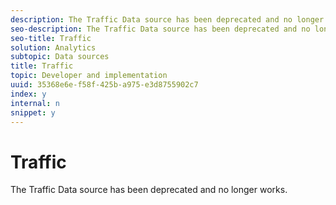 ```yaml
---
description: The Traffic Data source has been deprecated and no longer works.
seo-description: The Traffic Data source has been deprecated and no longer works.
seo-title: Traffic
solution: Analytics
subtopic: Data sources
title: Traffic
topic: Developer and implementation
uuid: 35368e6e-f58f-425b-a975-e3d8755902c7
index: y
internal: n
snippet: y
---
```


# Traffic

The Traffic Data source has been deprecated and no longer works.

<!-- 

<p>For example, hits on a Web page or most visited page data. Traffic data sources do not support conversion data, and cannot do data correlation. </p>

 -->

<a id="section_03DDBE1BB65942B5A3169912BBBB0E1C"></a>

<!-- 

<note>
  Use caution when using any event other than a custom event. Before using non-custom events in a Data Sources file, Adobe strongly recommends discussing your Data Sources strategy with your Account Manager. 
</note>

 -->

<!-- 

<p>Data Sources supports the following traffic data dimensions and metrics as column headings in a Data Sources file: </p>

 -->

<!-- 

<p class="head"> <b>Traffic Dimensions</b> </p>

 -->

<!-- 

<p>You can import metrics either at the site level or at the individual dimension level (for example, Page). The dimension that you select determines the metrics that you can import. </p>

 -->

<!-- 

<table id="table_88C9F65EDBDF4335AF39C07BA0C277D5"> 
 <tgroup cols="2"> 
  <colspec colnum="1" colname="col1" colwidth="1.00*" /> 
  <colspec colnum="2" colname="col2" colwidth="2.02*" /> 
  <thead> 
   <tr> 
    <th colname="col1" class="entry"> <p>Column Name </p> </th> 
    <th colname="col2" class="entry"> <p>Traffic Dimensions </p> </th> 
   </tr> 
  </thead> 
  <tbody> 
   <tr> 
    <td colname="col1"> <p>Channel </p> </td> 
    <td colname="col2"> <p>Channel name. </p> </td> 
   </tr> 
   <tr> 
    <td colname="col1"> <p>Page </p> </td> 
    <td colname="col2"> <p>Page name. </p> </td> 
   </tr> 
   <tr> 
    <td colname="col1"> <p>Property<i>n</i> </p> </td> 
    <td colname="col2"> <p>Property<i>n</i> name. Valid values for <i>n</i> are whole number 1 - 75. </p> </td> 
   </tr> 
   <tr> 
    <td colname="col1"> <p>Server </p> </td> 
    <td colname="col2"> <p>Server name. </p> </td> 
   </tr> 
   <tr> 
    <td colname="col1"> <p>Site Level </p> </td> 
    <td colname="col2"> <p>For the entire site. </p> </td> 
   </tr> 
  </tbody> 
 </tgroup> 
</table>

 -->

<!-- 

<p class="head"> <b>Traffic Metrics</b> </p>

 -->

<!-- 

<p>The selected data dimensions determine the metrics that are available for import. For example, the “Hourly Visitors” metric is only available if the data dimension is “Site Level”. </p>

 -->

<!-- 

<table id="table_BBE3FEC45ECD46A8ABA86246C300EB8A"> 
 <tgroup cols="2"> 
  <colspec colnum="1" colname="col1" colwidth="1.00*" /> 
  <colspec colnum="2" colname="col2" colwidth="1.98*" /> 
  <thead> 
   <tr> 
    <th colname="col1" class="entry"> <p>Column Name </p> </th> 
    <th colname="col2" class="entry"> <p>Traffic Dimensions </p> </th> 
   </tr> 
  </thead> 
  <tbody> 
   <tr> 
    <td colname="col1"> <p>Page Views </p> </td> 
    <td colname="col2"> <p>Number of page views. </p> </td> 
   </tr> 
   <tr> 
    <td colname="col1"> <p>Hourly Visitors </p> </td> 
    <td colname="col2"> <p>Number of hourly unique visitors. </p> </td> 
   </tr> 
   <tr> 
    <td colname="col1"> <p>Daily Visitors </p> </td> 
    <td colname="col2"> <p>Number of daily unique visitors. </p> </td> 
   </tr> 
   <tr> 
    <td colname="col1"> <p>Weekly Visitors </p> </td> 
    <td colname="col2"> <p>Number of weekly unique visitors. </p> </td> 
   </tr> 
   <tr> 
    <td colname="col1"> <p>Monthly Visitors </p> </td> 
    <td colname="col2"> <p>Number of monthly unique visitors. </p> </td> 
   </tr> 
   <tr> 
    <td colname="col1"> <p>Quarterly Visitors </p> </td> 
    <td colname="col2"> <p>Number of quarterly unique visitors. </p> </td> 
   </tr> 
   <tr> 
    <td colname="col1"> <p>Yearly Visitors </p> </td> 
    <td colname="col2"> <p>Number of yearly unique visitors. </p> </td> 
   </tr> 
   <tr> 
    <td colname="col1"> <p>Visits </p> </td> 
    <td colname="col2"> <p>Number of visits. </p> </td> 
   </tr> 
  </tbody> 
 </tgroup> 
</table>

 -->

